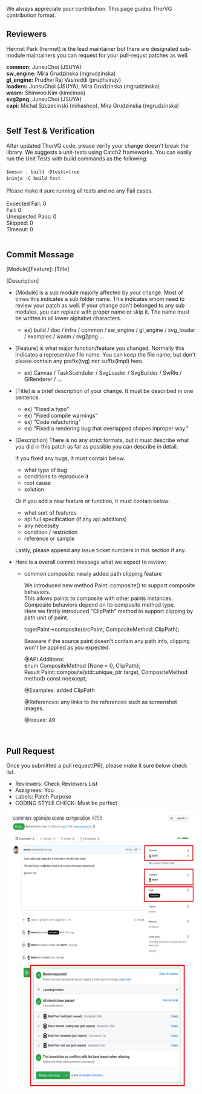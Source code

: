 We always appreciate your contribution. This page guides ThorVG contribution format.
<br />
## Reviewers
Hermet Park (hermet) is the lead maintainer but there are designated sub-module maintainers you can request for your pull-requst patches as well.

<b>common:</b> JunsuChoi (JSUYA) <br />
<b>sw_engine:</b> Mira Grudzinska (mgrudzinska) <br />
<b>gl_engine:</b> Prudhvi Raj Vasireddi (prudhvirajv)<br />
<b>loaders:</b> JunsuChoi (JSUYA), Mira Grudzinska (mgrudzinska) <br />
<b>wasm:</b> Shinwoo Kim (kimcinoo) <br />
<b>svg2png:</b> JunsuChoi (JSUYA) <br />
<b>capi:</b> Michal Szczecinski (mihashco), Mira Grudzinska (mgrudzinska) <br />
<br />

## Self Test & Verification
After updated ThorVG code, please verify your change doesn't break the library. We suggests a unit-tests using Catch2 frameworks. You can easily run the Unit Tests with build commands as the following: <br />
<br/>
`
$meson . build -Dtests=true
`
<br />
`
$ninja -C build test
`
<br/>
<br/>
Please make it sure running all tests and no any Fail cases.<br/>
<br/>
Expected Fail:      0<br/>
Fail:               0<br/>
Unexpected Pass:    0<br/>
Skipped:            0<br/>
Timeout:            0<br/>
<br/>
## Commit Message
[Module][Feature]: [Title]

[Description]

- [Module] is a sub module majorly affected by your change. Most of times this indicates a sub folder name.
This indicates whom need to review your patch as well.
If your change don't belonged to any sub modules, you can replace with proper name or skip it.
The name must be written in all lower alphabet characters.
  - ex) build / doc / infra / common / sw_engine / gl_engine / svg_loader / examples / wasm / svg2png  ...

- [Feature] is what major function/feature you changed. Normally this indicates a representive file name. 
You can keep the file name, but don't please contain any prefix(tvg) nor suffix(Impl) here.
  - ex) Canvas / TaskScehduler / SvgLoader / SvgBuilder / SwRle / GlRenderer / ...

- [Title] is a brief description of your change. It must be described in one sentence.
  - ex) "Fixed a typo"
  - ex) "Fixed compile warnings"
  - ex) "Code refactoring"
  - ex) "Fixed a rendering bug that overlapped shapes inproper way."
  
- [Description] There is no any strict formats, but it must describe what you did in this patch as far as possible you can describe in detail.

  If you fixed any bugs, it must contain below:
  - what type of bug  
  - conditions to reproduce it
  - root cause
  - solution 
  
  Or if you add a new feature or function, it must contain below:
  - what sort of features
  - api full specification (if any api additions)
  - any necessity
  - condition / restriction  
  - reference or sample
  
  Lastly, please append any issue ticket numbers in this section if any.
  
  
- Here is a overall commit message what we expect to review:
  
  - common composite: newly added path clipping feature

    We introduced new method Paint::composite() to support composite behaviors. </br>
    This allows paints to composite with other paints instances. </br>
    Composite behaviors depend on its composite method type. </br>
    Here we firstly introduced "ClipPath" method to support clipping by path unit of paint.</br>    
    
    tagetPaint->composite(srcPaint, CompositeMethod::ClipPath);</br>
    
    Beaware if the source paint doesn't contain any path info, clipping won't be applied as you expected.
    
    @API Additions:</br>
    enum CompositeMethod {None = 0, ClipPath}; </br>
    Result Paint::composite(std::unique_ptr<Paint> target, CompositeMethod method) const noexcept;</br>

    @Examples: added ClipPath</br>
    
    @References: any links to the references such as screenshot images.

    @Issues: 49
<br />

## Pull Request
  
Once you submitted a pull request(PR), please make it sure below check list.
-  Reviewers: Check Reviewers List
-  Assignees: You
-  Labels: Patch Purpose
-  CODING STYLE CHECK: Must be perfect
<p align="center"><img width="1000" height="733" src="https://github.com/Samsung/thorvg/blob/master/res/contribution.png"></p>
